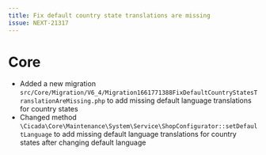 ```yaml
---
title: Fix default country state translations are missing
issue: NEXT-21317
---
```

# Core
* Added a new migration `src/Core/Migration/V6_4/Migration1661771388FixDefaultCountryStatesTranslationAreMissing.php` to add missing default language translations for country states
* Changed method `\Cicada\Core\Maintenance\System\Service\ShopConfigurator::setDefaultLanguage` to add missing default language translations for country states after changing default language
